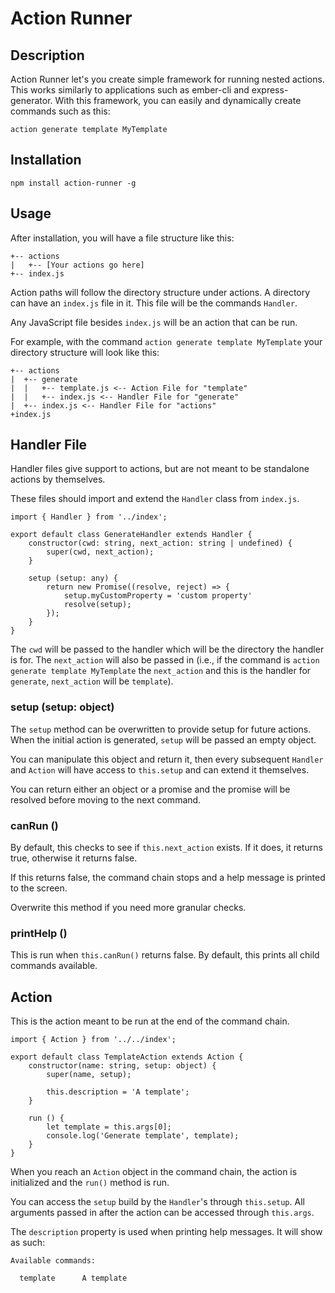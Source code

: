 # Action Runner

## Description

Action Runner let's you create simple framework for running nested actions. This works similarly to applications such as ember-cli and express-generator. With this framework, you can easily and dynamically create commands such as this:

    action generate template MyTemplate

## Installation

    npm install action-runner -g

## Usage

After installation, you will have a file structure like this:

    +-- actions
    |   +-- [Your actions go here]
    +-- index.js

Action paths will follow the directory structure under actions. A directory can have an `index.js` file in it. This file will be the commands `Handler`.

Any JavaScript file besides `index.js` will be an action that can be run.

For example, with the command `action generate template MyTemplate` your directory structure will look like this:

    +-- actions
    |  +-- generate
    |  |   +-- template.js <-- Action File for "template"
    |  |   +-- index.js <-- Handler File for "generate"
    |  +-- index.js <-- Handler File for "actions"
    +index.js

Handler File
------------

Handler files give support to actions, but are not meant to be standalone actions by themselves.

These files should import and extend the `Handler` class from `index.js`.

    import { Handler } from '../index';

    export default class GenerateHandler extends Handler {
        constructor(cwd: string, next_action: string | undefined) {
            super(cwd, next_action);
        }

        setup (setup: any) {
            return new Promise((resolve, reject) => {
                setup.myCustomProperty = 'custom property'
                resolve(setup);
            });
        }
    }

The `cwd` will be passed to the handler which will be the directory the handler is for. The `next_action` will also be passed in (i.e., if the command is `action generate template MyTemplate` the `next_action` and this is the handler for `generate`, `next_action` will be `template`).

### setup (setup: object)

The `setup` method can be overwritten to provide setup for future actions. When the initial action is generated, `setup` will be passed an empty object.

You can manipulate this object and return it, then every subsequent `Handler` and `Action` will have access to `this.setup` and can extend it themselves.

You can return either an object or a promise and the promise will be resolved before moving to the next command.

### canRun ()

By default, this checks to see if  `this.next_action` exists. If it does, it returns true, otherwise it returns false.

If this returns false, the command chain stops and a help message is printed to the screen.

Overwrite this method if you need more granular checks.

### printHelp ()

This is run when `this.canRun()` returns false. By default, this prints all child commands available.

## Action

This is the action meant to be run at the end of the command chain.

    import { Action } from '../../index';

    export default class TemplateAction extends Action {
        constructor(name: string, setup: object) {
            super(name, setup);

            this.description = 'A template';
        }

        run () {
            let template = this.args[0];
            console.log('Generate template', template);
        }
    }

When you reach an `Action` object in the command chain, the action is initialized and the `run()` method is run.

You can access the `setup` build by the `Handler`'s through `this.setup`. All arguments passed in after the action can be accessed through `this.args`.

The `description` property is used when printing help messages. It will show as such:

    Available commands:

      template      A template